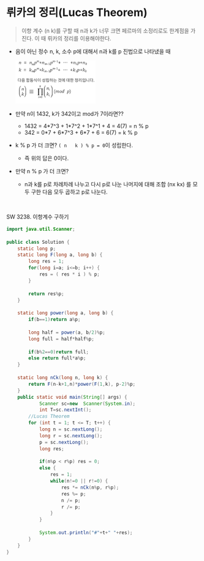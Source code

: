 # 뤼카의 정리(Lucas Theorem)

> 이항 계수 (n k)를 구할 때 n과 k가 너무 크면 페르마의 소정리로도 한계점을 가진다.
> 이 때 뤼카의 정리를 이용해야한다.

* 음이 아닌 정수 n, k, 소수 p에 대해서 n과 k를 p 진법으로 나타냈을 때

  <img src="algo_rucas.assets/image-20220416230648411.png" alt="image-20220416230648411" style="zoom:80%;" />

* 만약 n이 1432, k가 342이고 mod가 7이라면??
  * 1432 = 4*7^3 + 1\*7^2 + 1\*7^1 + 4 = 4(7) = n % p
  *  342 = 0*7 + 6\*7^3 + 6\*7 + 6 = 6(7) = k % p 
* k % p 가 더 크면? `( n   k ) % p = 0`이 성립한다.
  * 즉 위의 답은 0이다.
* 만약 n % p 가 더 크면?
  * n과 k를 p로 차례차례 나누고 다시 p로 나눈 나머지에 대해 조합 (nx    kx) 를 모두 구한 다음 모두 곱하고 p로 나눈다.

​           

SW 3238. 이항계수 구하기

```java
import java.util.Scanner;

public class Solution {
	static long p;
	static long F(long a, long b) {
		long res = 1;
		for(long i=a; i<=b; i++) {
			res = ( res * i ) % p;
		}
		
		return res%p;
	}
	
	static long power(long a, long b) {
		if(b==1)return a%p;
		
		long half = power(a, b/2)%p;
		long full = half*half%p;
		
		if(b%2==0)return full;
		else return full*a%p;
	}
	
	static long nCk(long n, long k) { 
		return F(n-k+1,n)*power(F(1,k), p-2)%p;
	}
	public static void main(String[] args) {
			Scanner sc=new  Scanner(System.in);
			int T=sc.nextInt();
		//Lucas Theorem
		for (int t = 1; t <= T; t++) {
			long n = sc.nextLong();
			long r = sc.nextLong();
			p = sc.nextLong();
			long res;
			
			if(n%p < r%p) res = 0;
			else {
				res = 1;
				while(n!=0 || r!=0) {
					res *= nCk(n%p, r%p);
					res %= p;
					n /= p;
					r /= p;
				}
			}
				
			System.out.println("#"+t+" "+res);
		}
	}
}
```


